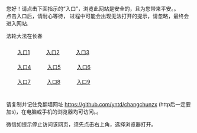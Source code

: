 您好！请点击下面指示的“入口”，浏览此网站是安全的，且为您带来平安。。 <br/>
点击入口后，请耐心等待， 过程中可能会出现无法打开的提示，请忽略，最终会进入网站. </br>

法轮大法在长春<br/>
<div style="padding:10px"><a style="margin:20px" target="_blank" href="https://d1e7laa2epi4qd.cloudfront.net/2Qpsp?qzpxxdzg" id="ccLink1" rel="nofollow">入口1</a> <a target="_blank" style="margin:20px" href="https://d8y7dw82nxs4k.cloudfront.net/2Qpsp?wguzkn" id="ccLink2" rel="nofollow">入口2</a> <a style="margin:20px" target="_blank" href="https://d1qfwi7xgff82x.cloudfront.net/2Qpsp?xclhqnf" id="ccLink3" rel="nofollow">入口3</a></div>

<div style="padding:10px" ><a style="margin:20px" target="_blank" href="https://d1e7laa2epi4qd.cloudfront.net/2Qpsp?qzpxxdzg" id="ccLink4" rel="nofollow">入口4</a> <a style="margin:20px" href="https://d8y7dw82nxs4k.cloudfront.net/2Qpsp?wguzkn" target="_blank" id="ccLink5" rel="nofollow">入口5</a> <a style="margin:20px" href="https://d1qfwi7xgff82x.cloudfront.net/2Qpsp?xclhqnf" target="_blank" id="ccLink6" rel="nofollow">入口6</a></div>

<div style="padding:10px"><a style="margin:20px" target="_blank" href="https://d1e7laa2epi4qd.cloudfront.net/2Qpsp?qzpxxdzg" id="ccLink7" rel="nofollow">入口7</a> <a style="margin:20px" href="https://d8y7dw82nxs4k.cloudfront.net/2Qpsp?wguzkn" target="_blank" id="ccLink8" rel="nofollow">入口8</a> <a style="margin:20px" target="_blank" href="https://d1qfwi7xgff82x.cloudfront.net/2Qpsp?xclhqnf" id="ccLink9" rel="nofollow">入口9</a></div>

<br/>



请复制并记住免翻墙网址 https://github.com/yntd/changchunzx (http后一定要加s)，在电脑或手机的浏览器均可访问。。<br/>

微信如提示停止访问该网页，须先点击右上角，选择浏览器打开。
